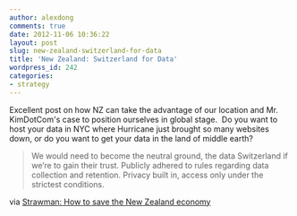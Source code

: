 ```yaml
---
author: alexdong
comments: true
date: 2012-11-06 10:36:22
layout: post
slug: new-zealand-switzerland-for-data
title: 'New Zealand: Switzerland for Data'
wordpress_id: 242
categories:
- strategy
---
```


Excellent post on how NZ can take the advantage of our location and Mr. KimDotCom's case to position ourselves in global stage.  Do you want to host your data in NYC where Hurricane just brought so many websites down, or do you want to get your data in the land of middle earth?


> We would need to become the neutral ground, the data Switzerland if we’re to gain their trust. Publicly adhered to rules regarding data collection and retention. Privacy built in, access only under the strictest conditions.


via [Strawman: How to save the New Zealand economy](http://tuanz.org.nz/blog/2012/11/5/strawman-how-to-save-the-new-zealand-economy)
